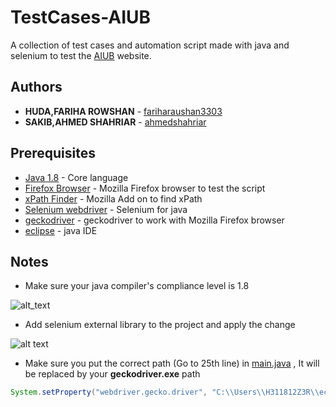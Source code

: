 # TestCases-AIUB
A collection of test cases and automation script made with java and selenium to test the [AIUB](https://www.aiub.edu) website.

## Authors

* **HUDA,FARIHA ROWSHAN**  - [fariharaushan3303](https://github.com/fariharaushan3303)
* **SAKIB,AHMED SHAHRIAR**  - [ahmedshahriar](https://github.com/ahmedshahriar)

## Prerequisites
* [Java 1.8](https://www.java.com/en/download/) - Core language
* [Firefox Browser](https://www.mozilla.org/en-US/firefox/download/) - Mozilla Firefox browser to test the script
* [xPath Finder](https://addons.mozilla.org/en-US/firefox/addon/xpath_finder/) - Mozilla Add on to find xPath
* [Selenium webdriver](https://bit.ly/2zm3ZzF) - Selenium for java
* [geckodriver](https://github.com/mozilla/geckodriver/releases) - geckodriver to work with Mozilla Firefox browser
* [eclipse](https://www.eclipse.org/downloads/download.php?file=/technology/epp/downloads/release/2019-06/R/eclipse-cpp-2019-06-R-win32-x86_64.zip) - java IDE

## Notes
* Make sure your java compiler's compliance level is 1.8

![alt_text](https://github.com/ahmedshahriar/TestCases-AIUB/blob/master/screenshots/java_version.png "java compliance level")


* Add selenium external library to the project and apply the change

![alt text](https://github.com/ahmedshahriar/TestCases-AIUB/blob/master/screenshots/selenium_lib.png "selenium ext library")


* Make sure you put the correct path (Go to 25th line) in [main.java](https://github.com/ahmedshahriar/TestCases-AIUB/blob/master/Test/src/Main.java) , It will be replaced by your **geckodriver.exe** path

```java
System.setProperty("webdriver.gecko.driver", "C:\\Users\\H311812Z3R\\eclipse-workspace\\Test\\lib\\geckodriver\\geckodriver.exe");
```
